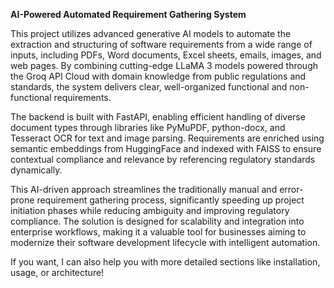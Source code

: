**AI-Powered Automated Requirement Gathering System**


This project utilizes advanced generative AI models to automate the extraction and structuring of software requirements from a wide range of inputs, including PDFs, Word documents, Excel sheets, emails, images, and web pages. By combining cutting-edge LLaMA 3 models powered through the Groq API Cloud with domain knowledge from public regulations and standards, the system delivers clear, well-organized functional and non-functional requirements.

The backend is built with FastAPI, enabling efficient handling of diverse document types through libraries like PyMuPDF, python-docx, and Tesseract OCR for text and image parsing. Requirements are enriched using semantic embeddings from HuggingFace and indexed with FAISS to ensure contextual compliance and relevance by referencing regulatory standards dynamically.

This AI-driven approach streamlines the traditionally manual and error-prone requirement gathering process, significantly speeding up project initiation phases while reducing ambiguity and improving regulatory compliance. The solution is designed for scalability and integration into enterprise workflows, making it a valuable tool for businesses aiming to modernize their software development lifecycle with intelligent automation.

If you want, I can also help you with more detailed sections like installation, usage, or architecture!









